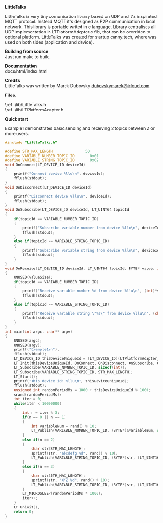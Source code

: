 <b>LittleTalks</b>
<p>
LittleTalks is very tiny comunication library based on UDP and it's inspirated MQTT protocol.
Instead MQTT it's designed as P2P communication in local network.
This library is portable writed in c language.
Library centralises all UDP implementation in LTPlatformAdapter.c file, that can be overriden to optional platform.
LittleTalks was created for startup canny.tech, where was used on both sides (application and device).
</p>

<b>Building from source</b><br/>
Just run make to build.<br/>

<b>Documentation</b><br/>
docs/html/index.html<br/>

<b>Credits</b><br/>
LittleTalks was written by Marek Dubovsky dubovskymarek@icloud.com<br/>

<b>Files:</b>

\ref ./lib/LittleTalks.h<br/>
\ref ./lib/LTPlatformAdapter.h<br/>

<b>Quick start</b>
<p>Example1 demonstrates basic sending and receiving 2 topics between 2 or more users.</p>

```c
#include "LittleTalks.h"

#define STR_MAX_LENGTH               50
#define VARIABLE_NUMBER_TOPIC_ID       0x01
#define VARIABLE_STRING_TOPIC_ID       0x02
void OnConnect(LT_DEVICE_ID deviceId)
{
    printf("Connect device %llu\n", deviceId);
    fflush(stdout);
}
void OnDisconnect(LT_DEVICE_ID deviceId)
{
    printf("Disconnect device %llu\n", deviceId);
    fflush(stdout);
}
void OnSubscribe(LT_DEVICE_ID deviceId, LT_UINT64 topicId)
{
    if(topicId == VARIABLE_NUMBER_TOPIC_ID)
    {
        printf("Subscribe variable number from device %llu\n", deviceId);
        fflush(stdout);
    }
    else if(topicId == VARIABLE_STRING_TOPIC_ID)
    {
        printf("Subscribe variable string from device %llu\n", deviceId);
        fflush(stdout);
    }
}
void OnReceive(LT_DEVICE_ID deviceId, LT_UINT64 topicId, BYTE* value, int valueSize)
{
    UNUSED(valueSize);
    if(topicId == VARIABLE_NUMBER_TOPIC_ID)
    {
        printf("Receive variable number %d from device %llu\n", (int)*value, deviceId);
        fflush(stdout);
    }
    else if(topicId == VARIABLE_STRING_TOPIC_ID)
    {
        printf("Receive variable string \"%s\" from device %llu\n", (char*)value,  deviceId);
        fflush(stdout);
    }
}
int main(int argc, char** argv)
{
    UNUSED(argc);
    UNUSED(argv);
    printf("Example1\n");
    fflush(stdout);
    LT_DEVICE_ID thisDeviceUniqueId = (LT_DEVICE_ID)(LTPlatformAdapter_GetIP() % 256);
    LT_Init(thisDeviceUniqueId, OnConnect, OnDisconnect, OnSubscribe, OnReceive);
    LT_Subscribe(VARIABLE_NUMBER_TOPIC_ID, sizeof(int));
    LT_Subscribe(VARIABLE_STRING_TOPIC_ID, STR_MAX_LENGTH);
    LT_Start();
    printf("This device id: %llu\n", thisDeviceUniqueId);
    fflush(stdout);
    unsigned int randomPeriodMs = 1000 + thisDeviceUniqueId % 1000;
    srand(randomPeriodMs);
    int iter = 0;
    while(iter < 10000000)
    {
        int n = iter % 5;
        if(n == 0 || n == 1)
        {
            int variableNum = rand() % 10;
            LT_Publish(VARIABLE_NUMBER_TOPIC_ID, (BYTE*)&variableNum, sizeof(int));
        }
        else if(n == 2)
        {
            char str[STR_MAX_LENGTH];
            sprintf(str, "abcdefg %d", rand() % 10);
            LT_Publish(VARIABLE_STRING_TOPIC_ID, (BYTE*)str, (LT_UINT16)(strlen(str) + 1));
        }
        else if(n == 3)
        {
            char str[STR_MAX_LENGTH];
            sprintf(str, "XYZ %d", rand() % 10);
            LT_Publish(VARIABLE_STRING_TOPIC_ID, (BYTE*)str, (LT_UINT16)(strlen(str) + 1));
        }
        LT_MICROSLEEP(randomPeriodMs * 1000);
        iter++;
    }
    LT_Uninit();
    return 0;
}
```
